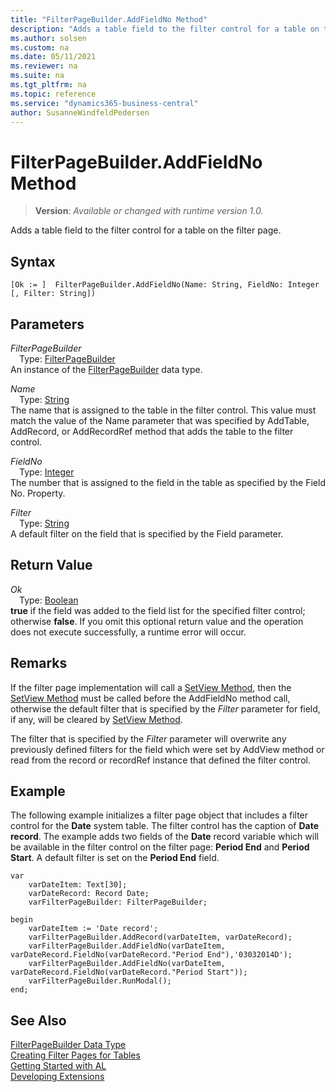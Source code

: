 ```yaml
---
title: "FilterPageBuilder.AddFieldNo Method"
description: "Adds a table field to the filter control for a table on the filter page."
ms.author: solsen
ms.custom: na
ms.date: 05/11/2021
ms.reviewer: na
ms.suite: na
ms.tgt_pltfrm: na
ms.topic: reference
ms.service: "dynamics365-business-central"
author: SusanneWindfeldPedersen
---
```

[//]: # (START>DO_NOT_EDIT)
[//]: # (IMPORTANT:Do not edit any of the content between here and the END>DO_NOT_EDIT.)
[//]: # (Any modifications should be made in the .xml files in the ModernDev repo.)
# FilterPageBuilder.AddFieldNo Method
> **Version**: _Available or changed with runtime version 1.0._

Adds a table field to the filter control for a table on the filter page.


## Syntax
```
[Ok := ]  FilterPageBuilder.AddFieldNo(Name: String, FieldNo: Integer [, Filter: String])
```
## Parameters
*FilterPageBuilder*  
&emsp;Type: [FilterPageBuilder](filterpagebuilder-data-type.md)  
An instance of the [FilterPageBuilder](filterpagebuilder-data-type.md) data type.

*Name*  
&emsp;Type: [String](../string/string-data-type.md)  
The name that is assigned to the table in the filter control. This value must match the value of the Name parameter that was specified by AddTable, AddRecord, or AddRecordRef method that adds the table to the filter control.
        
*FieldNo*  
&emsp;Type: [Integer](../integer/integer-data-type.md)  
The number that is assigned to the field in the table as specified by the Field No. Property.
        
*Filter*  
&emsp;Type: [String](../string/string-data-type.md)  
A default filter on the field that is specified by the Field parameter.  


## Return Value
*Ok*  
&emsp;Type: [Boolean](../boolean/boolean-data-type.md)  
**true** if the field was added to the field list for the specified filter control; otherwise **false**. If you omit this optional return value and the operation does not execute successfully, a runtime error will occur.  


[//]: # (IMPORTANT: END>DO_NOT_EDIT)

## Remarks  
 If the filter page implementation will call a [SetView Method](../../methods-auto/filterpagebuilder/filterpagebuilder-setview-method.md), then the [SetView Method](../../methods-auto/filterpagebuilder/filterpagebuilder-setview-method.md) must be called before the AddFieldNo method call, otherwise the default filter that is specified by the *Filter* parameter for field, if any, will be cleared by [SetView Method](../../methods-auto/filterpagebuilder/filterpagebuilder-setview-method.md).  

 The filter that is specified by the *Filter* parameter will overwrite any previously defined filters for the field which were set by AddView method or read from the record or recordRef instance that defined the filter control.  

## Example  
 The following example initializes a filter page object that includes a filter control for the **Date** system table. The filter control has the caption of **Date record**. The example adds two fields of the **Date** record variable which will be available in the filter control on the filter page: **Period End** and **Period Start**. A default filter is set on the **Period End** field.  

```al
var
    varDateItem: Text[30];  
    varDateRecord: Record Date;  
    varFilterPageBuilder: FilterPageBuilder;  

begin
    varDateItem := 'Date record';  
    varFilterPageBuilder.AddRecord(varDateItem, varDateRecord);  
    varFilterPageBuilder.AddFieldNo(varDateItem, varDateRecord.FieldNo(varDateRecord."Period End"),'03032014D');  
    varFilterPageBuilder.AddFieldNo(varDateItem, varDateRecord.FieldNo(varDateRecord."Period Start")); 
    varFilterPageBuilder.RunModal(); 
end;
```  

## See Also
[FilterPageBuilder Data Type](filterpagebuilder-data-type.md)  
[Creating Filter Pages for Tables](../../devenv-filter-pages-for-filtering-tables.md)  
[Getting Started with AL](../../devenv-get-started.md)  
[Developing Extensions](../../devenv-dev-overview.md)